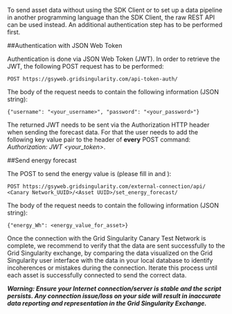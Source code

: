 To send asset data without using the SDK Client or to set up a data pipeline in another programming language than the SDK Client, the raw REST API can be used instead. An additional authentication step has to be performed first.

##Authentication with JSON Web Token

Authentication is done via JSON Web Token (JWT). In order to retrieve the JWT, the following POST request has to be performed:
```
POST https://gsyweb.gridsingularity.com/api-token-auth/
```

The body of the request needs to contain the following information (JSON string):

```
{"username": "<your_username>", "password": "<your_password>"}
```

The returned JWT needs to be sent via the Authorization HTTP header when sending the forecast data. For that the user needs to add the following key value pair to the header of **every** POST command: _Authorization: JWT <your_token>_.

##Send energy forecast

The POST to send the energy value is (please fill in <Canary Network UUID> and <Asset UUID>):

```
POST https://gsyweb.gridsingularity.com/external-connection/api/
<Canary Network_UUID>/<Asset UUID>/set_energy_forecast/
```

The body of the request needs to contain the following information (JSON string):

```
{"energy_Wh": <energy_value_for_asset>}
```

Once the connection with the Grid Singularity Canary Test Network is complete, we recommend to verify that the data are sent successfully to the Grid Singularity exchange,  by comparing the data visualized on the Grid Singularity user interface with the data in your local database to identify incoherences or mistakes during the connection. Iterate this process until each asset is successfully connected to send the correct data.

***Warning: Ensure your Internet connection/server is stable and the script persists. Any connection issue/loss on your side will result in inaccurate data reporting and representation in the Grid Singularity Exchange.***
